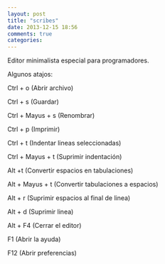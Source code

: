 ```yaml
---
layout: post
title: "scribes"
date: 2013-12-15 18:56
comments: true
categories: 
---
```

Editor minimalista especial para programadores.

Algunos atajos:

Ctrl + o (Abrir archivo)

Ctrl + s (Guardar)

Ctrl + Mayus + s (Renombrar)

Ctrl + p (Imprimir)

Ctrl + t (Indentar lineas seleccionadas)

Ctrl + Mayus + t (Suprimir indentación)

Alt +t (Convertir espacios en tabulaciones)

Alt + Mayus + t (Convertir tabulaciones a espacios)

Alt + r (Suprimir espacios al final de linea)

Alt + d (Suprimir linea)

Alt + F4 (Cerrar el editor)

F1 (Abrir la ayuda)

F12 (Abrir preferencias)

